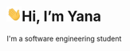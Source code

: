 <h1 align="left"><img src="https://github.com/YanaRaitsin/YanaRaitsin/blob/main/wave.gif" width="30px">Hi, I’m Yana</h1> 
I'm a software engineering student
